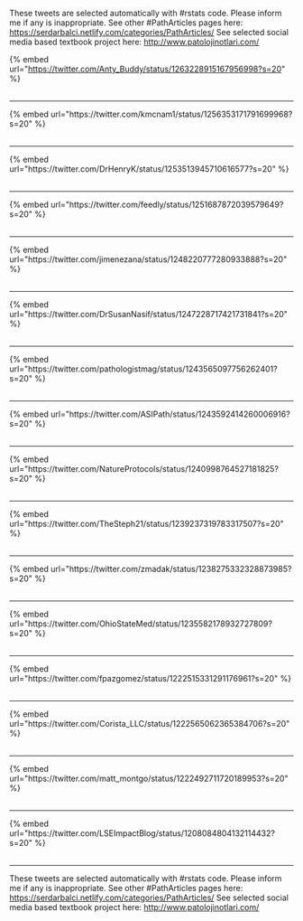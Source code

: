 

These tweets are selected automatically with #rstats code. Please inform me if any is inappropriate.
See other #PathArticles pages here: https://serdarbalci.netlify.com/categories/PathArticles/ 
See selected social media based textbook project here: http://www.patolojinotlari.com/

{% embed url="https://twitter.com/Anty_Buddy/status/1263228915167956998?s=20" %}<br>
<br>
<hr>
{% embed url="https://twitter.com/kmcnam1/status/1256353171791699968?s=20" %}<br>
<br>
<hr>
{% embed url="https://twitter.com/DrHenryK/status/1253513945710616577?s=20" %}<br>
<br>
<hr>
{% embed url="https://twitter.com/feedly/status/1251687872039579649?s=20" %}<br>
<br>
<hr>
{% embed url="https://twitter.com/jimenezana/status/1248220777280933888?s=20" %}<br>
<br>
<hr>
{% embed url="https://twitter.com/DrSusanNasif/status/1247228717421731841?s=20" %}<br>
<br>
<hr>
{% embed url="https://twitter.com/pathologistmag/status/1243565097756262401?s=20" %}<br>
<br>
<hr>
{% embed url="https://twitter.com/ASIPath/status/1243592414260006916?s=20" %}<br>
<br>
<hr>
{% embed url="https://twitter.com/NatureProtocols/status/1240998764527181825?s=20" %}<br>
<br>
<hr>
{% embed url="https://twitter.com/TheSteph21/status/1239237319783317507?s=20" %}<br>
<br>
<hr>
{% embed url="https://twitter.com/zmadak/status/1238275332328873985?s=20" %}<br>
<br>
<hr>
{% embed url="https://twitter.com/OhioStateMed/status/1235582178932727809?s=20" %}<br>
<br>
<hr>
{% embed url="https://twitter.com/fpazgomez/status/1222515331291176961?s=20" %}<br>
<br>
<hr>
{% embed url="https://twitter.com/Corista_LLC/status/1222565062365384706?s=20" %}<br>
<br>
<hr>
{% embed url="https://twitter.com/matt_montgo/status/1222492711720189953?s=20" %}<br>
<br>
<hr>
{% embed url="https://twitter.com/LSEImpactBlog/status/1208084804132114432?s=20" %}<br>
<br>
<hr>


These tweets are selected automatically with #rstats code. Please inform me if any is inappropriate.
See other #PathArticles pages here: https://serdarbalci.netlify.com/categories/PathArticles/ 
See selected social media based textbook project here: http://www.patolojinotlari.com/
